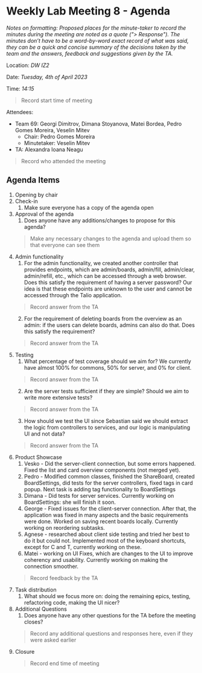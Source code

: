 # Weekly Lab Meeting 8 - Agenda

*Notes on formatting:
Proposed places for the minute-taker to record the minutes during the meeting are noted as a quote ("> Response").
The minutes don’t have to be a word-by-word exact record of what was said, they can be a quick and concise summary of the decisions taken by the team and the answers, feedback and suggestions given by the TA.*

Location: *DW IZ2*

Date: *Tuesday, 4th of April 2023*

Time: *14:15*
> Record start time of meeting

Attendees:
- Team 69: Georgi Dimitrov, Dimana Stoyanova, Matei Bordea, Pedro Gomes Moreira, Veselin Mitev
  - Chair: Pedro Gomes Moreira
  - Minutetaker: Veselin Mitev
- TA: Alexandra Ioana Neagu
> Record who attended the meeting

## Agenda Items
1. Opening by chair
2. Check-in
    1. Make sure everyone has a copy of the agenda open
3. Approval of the agenda
    1. Does anyone have any additions/changes to propose for this agenda?
    > Make any necessary changes to the agenda and upload them so that everyone can see them
4. Admin functionality
    1. For the admin functionality, we created another controller that provides endpoints, which are admin/boards, admin/fill, admin/clear, admin/refill, etc., which can be accessed through a web browser. Does this satisfy the requirement of having a server password? Our idea is that these endpoints are unknown to the user and cannot be accessed through the Talio application.
    > Record answer from the TA
    2. For the requirement of deleting boards from the overview as an admin: if the users can delete boards, admins can also do that. Does this satisfy the requirement?
    > Record answer from the TA
5. Testing
    1. What percentage of test coverage should we aim for? We currently have almost 100% for commons, 50% for server, and 0% for client.
    > Record answer from the TA
    2. Are the server tests sufficient if they are simple? Should we aim to write more extensive tests?
    > Record answer from the TA
    3. How should we test the UI since Sebastian said we should extract the logic from controllers to services, and our logic is manipulating UI and not data?
    > Record answer from the TA
6. Product Showcase
    1. Vesko - Did the server-client connection, but some errors happened. Fixed the list and card overview components (not merged yet).
    2. Pedro - Modified common classes, finished the ShareBoard, created BoardSettings, did tests for the server controllers, fixed tags in card popup. Next task is adding tag functionality to BoardSettings
    3. Dimana - Did tests for server services. Currently working on BoardSettings: she will finish it soon. 
    4. George - Fixed issues for the client-server connection. After that, the application was fixed in many aspects and the basic requirements were done. Worked on saving recent boards locally. Currently working on reordering subtasks.  
    5. Agnese - researched about client side testing and tried her best to do it but could not. Implemented most of the keyboard shortcuts, except for C and T, currently working on these.
    6. Matei - working on UI Fixes, which are changes to the UI to improve coherency and usability. Currently working on making the connection smoother.
    > Record feedback by the TA
7. Task distribution 
    1. What should we focus more on: doing the remaining epics, testing, refactoring code, making the UI nicer?
8. Additional Questions
    1. Does anyone have any other questions for the TA before the meeting closes?
    > Record any additional questions and responses here, even if they were asked earlier
9. Closure
    > Record end time of meeting
